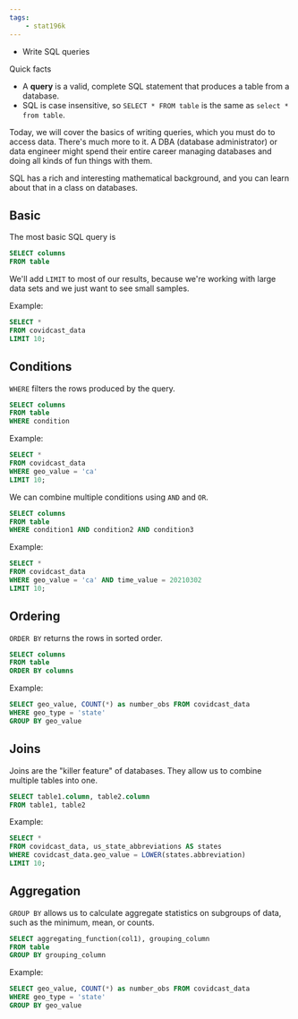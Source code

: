 ```yaml
---
tags:
    - stat196k
---
```


- Write SQL queries

Quick facts

- A __query__ is a valid, complete SQL statement that produces a table from a database.
- SQL is case insensitive, so `SELECT * FROM table` is the same as `select * from table`.

Today, we will cover the basics of writing queries, which you must do to access data.
There's much more to it.
A DBA (database administrator) or data engineer might spend their entire career managing databases and doing all kinds of fun things with them.

SQL has a rich and interesting mathematical background, and you can learn about that in a class on databases.


## Basic

The most basic SQL query is

```sql
SELECT columns
FROM table
```

We'll add `LIMIT` to most of our results, because we're working with large data sets and we just want to see small samples.

Example:

```sql
SELECT *
FROM covidcast_data
LIMIT 10;
```


## Conditions

`WHERE` filters the rows produced by the query.

```sql
SELECT columns
FROM table
WHERE condition
```

Example:

```sql
SELECT *
FROM covidcast_data
WHERE geo_value = 'ca'
LIMIT 10;
```


We can combine multiple conditions using `AND` and `OR`.

```sql
SELECT columns
FROM table
WHERE condition1 AND condition2 AND condition3
```

Example:

```sql
SELECT *
FROM covidcast_data
WHERE geo_value = 'ca' AND time_value = 20210302
LIMIT 10;
```


## Ordering

`ORDER BY` returns the rows in sorted order.

```sql
SELECT columns
FROM table
ORDER BY columns
```

Example:

```sql
SELECT geo_value, COUNT(*) as number_obs FROM covidcast_data
WHERE geo_type = 'state'
GROUP BY geo_value
```


## Joins

Joins are the "killer feature" of databases.
They allow us to combine multiple tables into one.

```sql
SELECT table1.column, table2.column
FROM table1, table2
```

Example:

```sql
SELECT *
FROM covidcast_data, us_state_abbreviations AS states
WHERE covidcast_data.geo_value = LOWER(states.abbreviation)
LIMIT 10;
```

## Aggregation

`GROUP BY` allows us to calculate aggregate statistics on subgroups of data, such as the minimum, mean, or counts.

```sql
SELECT aggregating_function(col1), grouping_column
FROM table
GROUP BY grouping_column
```

Example:

```sql
SELECT geo_value, COUNT(*) as number_obs FROM covidcast_data
WHERE geo_type = 'state'
GROUP BY geo_value
```

